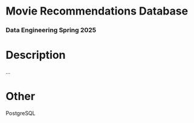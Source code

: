# Movie Recommendations Database
### Data Engineering Spring 2025

# Description
...

# Other
PostgreSQL

